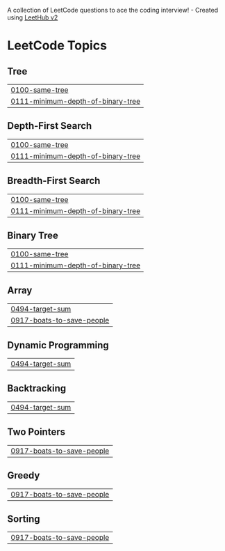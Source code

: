A collection of LeetCode questions to ace the coding interview! - Created using [LeetHub v2](https://github.com/arunbhardwaj/LeetHub-2.0)
<!---LeetCode Topics Start-->
# LeetCode Topics
## Tree
|  |
| ------- |
| [0100-same-tree](https://github.com/Mishra-coder/LeetCode/tree/master/0100-same-tree) |
| [0111-minimum-depth-of-binary-tree](https://github.com/Mishra-coder/LeetCode/tree/master/0111-minimum-depth-of-binary-tree) |
## Depth-First Search
|  |
| ------- |
| [0100-same-tree](https://github.com/Mishra-coder/LeetCode/tree/master/0100-same-tree) |
| [0111-minimum-depth-of-binary-tree](https://github.com/Mishra-coder/LeetCode/tree/master/0111-minimum-depth-of-binary-tree) |
## Breadth-First Search
|  |
| ------- |
| [0100-same-tree](https://github.com/Mishra-coder/LeetCode/tree/master/0100-same-tree) |
| [0111-minimum-depth-of-binary-tree](https://github.com/Mishra-coder/LeetCode/tree/master/0111-minimum-depth-of-binary-tree) |
## Binary Tree
|  |
| ------- |
| [0100-same-tree](https://github.com/Mishra-coder/LeetCode/tree/master/0100-same-tree) |
| [0111-minimum-depth-of-binary-tree](https://github.com/Mishra-coder/LeetCode/tree/master/0111-minimum-depth-of-binary-tree) |
## Array
|  |
| ------- |
| [0494-target-sum](https://github.com/Mishra-coder/LeetCode/tree/master/0494-target-sum) |
| [0917-boats-to-save-people](https://github.com/Mishra-coder/LeetCode/tree/master/0917-boats-to-save-people) |
## Dynamic Programming
|  |
| ------- |
| [0494-target-sum](https://github.com/Mishra-coder/LeetCode/tree/master/0494-target-sum) |
## Backtracking
|  |
| ------- |
| [0494-target-sum](https://github.com/Mishra-coder/LeetCode/tree/master/0494-target-sum) |
## Two Pointers
|  |
| ------- |
| [0917-boats-to-save-people](https://github.com/Mishra-coder/LeetCode/tree/master/0917-boats-to-save-people) |
## Greedy
|  |
| ------- |
| [0917-boats-to-save-people](https://github.com/Mishra-coder/LeetCode/tree/master/0917-boats-to-save-people) |
## Sorting
|  |
| ------- |
| [0917-boats-to-save-people](https://github.com/Mishra-coder/LeetCode/tree/master/0917-boats-to-save-people) |
<!---LeetCode Topics End-->